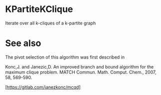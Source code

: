 # KPartiteKClique
Iterate over all k-cliques of a k-partite graph

# See also

The pivot selection of this algorithm was first described in

Konc,J. and Janezic,D. An improved branch and bound algorithm for the maximum clique problem. MATCH Commun. Math. Comput. Chem., 2007, 58, 569-590.

[https://gitlab.com/janezkonc/mcqd]
